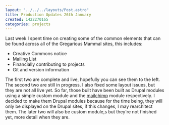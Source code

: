 ```yaml
---
layout: "../../../layouts/Post.astro"
title: Production Updates 26th January
created: 1422270165
categories: projects
---
```


Last week I spent time on creating some of the common elements that can be found across all of the Gregarious Mammal sites, this includes:<ul><li>Creative Commons notice</li><li>Mailing List</li><li>Financially contributing to projects</li><li>Git and version information</li></ul>

The first two are complete and live, hopefully you can see them to the left. The second two are still in progress. I also fixed some layout issues, but they are not all live yet. So far, those built have been built as Drupal modules using a simple custom module and the <a href="https://www.drupal.org/project/mailchimp" target="_blank">mailchimp</a> module respectively. I decided to make them Drupal modules because for the time being, they will only be displayed on the Drupal sites, if this changes, I may rearchitect them. The later two will also be custom module,s but they're not finished yet, more detail when they are.
